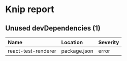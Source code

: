 # Knip report

## Unused devDependencies (1)

| Name | Location | Severity |
| :------------------ | :----------- | :------- |
| react-test-renderer | package.json | error |


